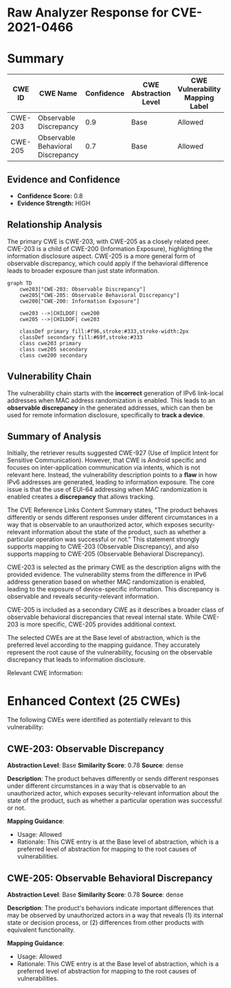 # Raw Analyzer Response for CVE-2021-0466

# Summary
| CWE ID | CWE Name | Confidence | CWE Abstraction Level | CWE Vulnerability Mapping Label | CWE-Vulnerability Mapping Notes |
|---|---|---|---|---|---|
| CWE-203 | Observable Discrepancy | 0.9 | Base | Allowed | Primary CWE |
| CWE-205 | Observable Behavioral Discrepancy | 0.7 | Base | Allowed | Secondary Candidate |

## Evidence and Confidence

*   **Confidence Score:** 0.8
*   **Evidence Strength:** HIGH

## Relationship Analysis
The primary CWE is CWE-203, with CWE-205 as a closely related peer. CWE-203 is a child of CWE-200 (Information Exposure), highlighting the information disclosure aspect. CWE-205 is a more general form of observable discrepancy, which could apply if the behavioral difference leads to broader exposure than just state information.

```mermaid
graph TD
    cwe203["CWE-203: Observable Discrepancy"]
    cwe205["CWE-205: Observable Behavioral Discrepancy"]
    cwe200["CWE-200: Information Exposure"]

    cwe203 -->|CHILDOF| cwe200
    cwe205 -->|CHILDOF| cwe203

    classDef primary fill:#f96,stroke:#333,stroke-width:2px
    classDef secondary fill:#69f,stroke:#333
    class cwe203 primary
    class cwe205 secondary
    class cwe200 secondary
```

## Vulnerability Chain
The vulnerability chain starts with the **incorrect** generation of IPv6 link-local addresses when MAC address randomization is enabled. This leads to an **observable discrepancy** in the generated addresses, which can then be used for remote information disclosure, specifically to **track a device**.

## Summary of Analysis
Initially, the retriever results suggested CWE-927 (Use of Implicit Intent for Sensitive Communication). However, that CWE is Android specific and focuses on inter-application communication via intents, which is not relevant here. Instead, the vulnerability description points to a **flaw** in how IPv6 addresses are generated, leading to information exposure. The core issue is that the use of EUI-64 addressing when MAC randomization is enabled creates a **discrepancy** that allows tracking.

The CVE Reference Links Content Summary states, "The product behaves differently or sends different responses under different circumstances in a way that is observable to an unauthorized actor, which exposes security-relevant information about the state of the product, such as whether a particular operation was successful or not." This statement strongly supports mapping to CWE-203 (Observable Discrepancy), and also supports mapping to CWE-205 (Observable Behavioral Discrepancy).

CWE-203 is selected as the primary CWE as the description aligns with the provided evidence. The vulnerability stems from the difference in IPv6 address generation based on whether MAC randomization is enabled, leading to the exposure of device-specific information. This discrepancy is observable and reveals security-relevant information.

CWE-205 is included as a secondary CWE as it describes a broader class of observable behavioral discrepancies that reveal internal state. While CWE-203 is more specific, CWE-205 provides additional context.

The selected CWEs are at the Base level of abstraction, which is the preferred level according to the mapping guidance. They accurately represent the root cause of the vulnerability, focusing on the observable discrepancy that leads to information disclosure.

Relevant CWE Information:

# Enhanced Context (25 CWEs)
The following CWEs were identified as potentially relevant to this vulnerability:

## CWE-203: Observable Discrepancy
**Abstraction Level**: Base
**Similarity Score**: 0.78
**Source**: dense

**Description**:
The product behaves differently or sends different responses under different circumstances in a way that is observable to an unauthorized actor, which exposes security-relevant information about the state of the product, such as whether a particular operation was successful or not.

**Mapping Guidance**:
- Usage: Allowed
- Rationale: This CWE entry is at the Base level of abstraction, which is a preferred level of abstraction for mapping to the root causes of vulnerabilities.

## CWE-205: Observable Behavioral Discrepancy
**Abstraction Level**: Base
**Similarity Score**: 0.78
**Source**: dense

**Description**:
The product's behaviors indicate important differences that may be observed by unauthorized actors in a way that reveals (1) its internal state or decision process, or (2) differences from other products with equivalent functionality.

**Mapping Guidance**:
- Usage: Allowed
- Rationale: This CWE entry is at the Base level of abstraction, which is a preferred level of abstraction for mapping to the root causes of vulnerabilities.